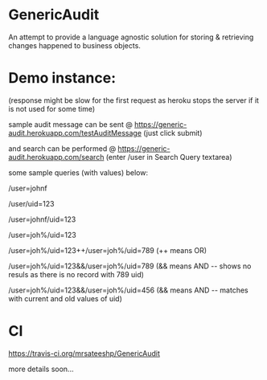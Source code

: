 GenericAudit
============

An attempt to provide a language agnostic solution for storing & retrieving changes happened to business objects.

Demo instance:
==============
(response might be slow for the first request as heroku stops the server if it is not used for some time)

sample audit message can be sent @ https://generic-audit.herokuapp.com/testAuditMessage  (just click submit)

and search can be performed @ https://generic-audit.herokuapp.com/search (enter /user in Search Query textarea)

some sample queries (with values) below:

/user=johnf

/user/uid=123

/user=johnf/uid=123

/user=joh%/uid=123

/user=joh%/uid=123++/user=joh%/uid=789 (++ means OR)

/user=joh%/uid=123&&/user=joh%/uid=789 (&& means AND -- shows no resuls as there is no record with 789 uid)

/user=joh%/uid=123&&/user=joh%/uid=456 (&& means AND -- matches with current and old values of uid)

CI
==
https://travis-ci.org/mrsateeshp/GenericAudit

more details soon...
